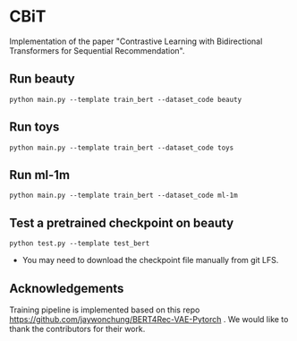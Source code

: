 # CBiT
Implementation of the paper "Contrastive Learning with Bidirectional Transformers for Sequential Recommendation".

## Run beauty
```
python main.py --template train_bert --dataset_code beauty
```

## Run toys
```
python main.py --template train_bert --dataset_code toys
```

## Run ml-1m
```
python main.py --template train_bert --dataset_code ml-1m
```

## Test a pretrained checkpoint on beauty
```
python test.py --template test_bert
```
* You may need to download the checkpoint file manually from git LFS.

## Acknowledgements
Training pipeline is implemented based on this repo https://github.com/jaywonchung/BERT4Rec-VAE-Pytorch . We would like to thank the contributors for their work.
